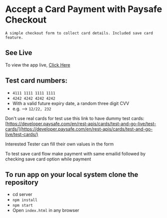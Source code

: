 # Accept a Card Payment with Paysafe Checkout

`A simple checkout form to collect card details. Included save card feature.`

## See Live

To view the app live, [Click Here](http://3.95.157.85/)

## Test card numbers:

- `4111 1111 1111 1111`
- `4242 4242 4242 4242`
- With a valid future expiry date, a random three digit CVV
- e.g. --> `12/22, 232`

Don't use real cards for test use this link to have dummy test cards: [https://developer.paysafe.com/en/rest-apis/cards/test-and-go-live/test-cards/](https://developer.paysafe.com/en/rest-apis/cards/test-and-go-live/test-cards/)

Interested Tester can fill their own values in the form

To test save card flow make payment with same emailid followed by checking save card option while payment

## To run app on your local system clone the repository

- cd server
- `npm install`
- `npm start`
- Open `index.html` in any browser
